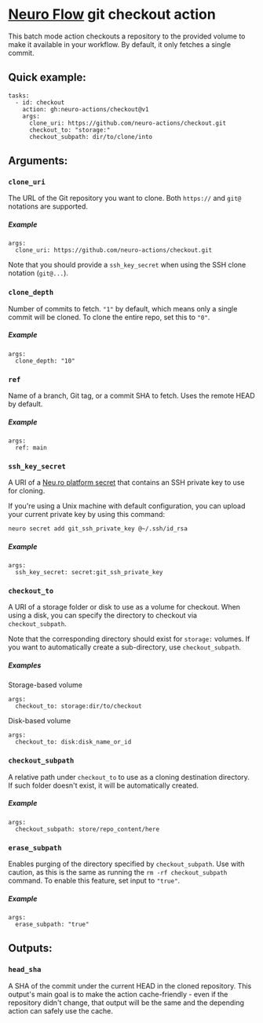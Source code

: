 # [Neuro Flow](https://github.com/neuro-inc/neuro-flow) git checkout action

This batch mode action checkouts a repository to the provided volume to make it available in your workflow. By default, it only fetches a single commit.

## Quick example:

```
tasks:
  - id: checkout
    action: gh:neuro-actions/checkout@v1
    args:
      clone_uri: https://github.com/neuro-actions/checkout.git
      checkout_to: "storage:"
      checkout_subpath: dir/to/clone/into
```

## Arguments:

### `clone_uri`

The URL of the Git repository you want to clone. Both `https://` and `git@` notations are supported.

##### Example
```
args:
  clone_uri: https://github.com/neuro-actions/checkout.git
```

Note that you should provide a `ssh_key_secret` when using the SSH clone notation (`git@...`). 

### `clone_depth`

Number of commits to fetch. `"1"` by default, which means only a single commit will be cloned. To clone the entire repo, set this to `"0"`. 

##### Example
```
args:
  clone_depth: "10"
```

### `ref`

Name of a branch, Git tag, or a commit SHA to fetch. Uses the remote HEAD by default.

##### Example
```
args:
  ref: main
```

### `ssh_key_secret`

A URI of a [Neu.ro platform secret](https://docs.neu.ro/core/secrets) that contains an SSH private key to use for cloning.

If you're using a Unix machine with default configuration, you can upload your current private key by using this command:

```bash
neuro secret add git_ssh_private_key @~/.ssh/id_rsa
```

##### Example
```
args:
  ssh_key_secret: secret:git_ssh_private_key
```

### `checkout_to`

A URI of a storage folder or disk to use as a volume for checkout. When using a disk, you can specify the directory to checkout via `checkout_subpath`.

Note that the corresponding directory should exist for `storage:` volumes. 
If you want to automatically create a sub-directory, use `checkout_subpath`.

##### Examples
Storage-based volume
```
args:
  checkout_to: storage:dir/to/checkout
```

Disk-based volume
```
args:
  checkout_to: disk:disk_name_or_id
```

### `checkout_subpath`

A relative path under `checkout_to` to use as a cloning destination directory. 
If such folder doesn't exist, it will be automatically created.

##### Example
```
args:
  checkout_subpath: store/repo_content/here
```

### `erase_subpath`

Enables purging of the directory specified by `checkout_subpath`. Use with caution, as this is the same 
as running the `rm -rf checkout_subpath` command. To enable this feature, set input to `"true"`.

##### Example
```
args:
  erase_subpath: "true"
```

## Outputs:

### `head_sha`

A SHA of the commit under the current HEAD in the cloned repository. 
This output's main goal is to make the action cache-friendly - 
even if the repository didn't change, that output will be the same and the depending action can safely use the cache.



 
